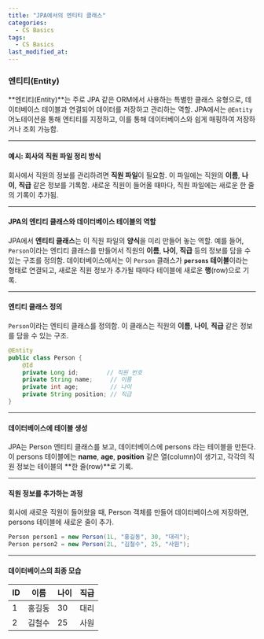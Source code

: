 ```yaml
---
title: "JPA에서의 엔티티 클래스"
categories:
  - CS Basics
tags:
  - CS Basics
last_modified_at: 
---
```


### 엔티티(Entity)
**엔티티(Entity)**는 주로 JPA 같은 ORM에서 사용하는 특별한 클래스 유형으로, 데이터베이스 테이블과 연결되어 데이터를 저장하고 관리하는 역할. JPA에서는 `@Entity` 어노테이션을 통해 엔티티를 지정하고, 이를 통해 데이터베이스와 쉽게 매핑하여 저장하거나 조회 가능함.

---

#### 예시: 회사의 직원 파일 정리 방식
회사에서 직원의 정보를 관리하려면 **직원 파일**이 필요함. 이 파일에는 직원의 **이름**, **나이**, **직급** 같은 정보를 기록함. 새로운 직원이 들어올 때마다, 직원 파일에는 새로운 한 줄의 기록이 추가됨.

---

#### JPA의 엔티티 클래스와 데이터베이스 테이블의 역할
JPA에서 **엔티티 클래스**는 이 직원 파일의 **양식**을 미리 만들어 놓는 역할. 예를 들어, `Person`이라는 엔티티 클래스를 만들어서 직원의 **이름**, **나이**, **직급** 등의 정보를 담을 수 있는 구조를 정의함. 데이터베이스에서는 이 `Person` 클래스가 **`persons` 테이블**이라는 형태로 연결되고, 새로운 직원 정보가 추가될 때마다 테이블에 새로운 **행**(row)으로 기록.

---


#### 엔티티 클래스 정의
`Person`이라는 엔티티 클래스를 정의함. 이 클래스는 직원의 **이름**, **나이**, **직급** 같은 정보를 담을 수 있는 구조.

```java
@Entity
public class Person {
    @Id
    private Long id;        // 직원 번호
    private String name;     // 이름
    private int age;         // 나이
    private String position; // 직급
}
```

---

#### 데이터베이스에 테이블 생성
JPA는 Person 엔티티 클래스를 보고, 데이터베이스에 persons 라는 테이블을 만든다. 이 persons 테이블에는 **name**, **age**, **position** 같은 열(column)이 생기고, 각각의 직원 정보는 테이블의 **한 줄(row)**로 기록.

---

#### 직원 정보를 추가하는 과정
회사에 새로운 직원이 들어왔을 때, Person 객체를 만들어 데이터베이스에 저장하면, persons 테이블에 새로운 줄이 추가.
```java
Person person1 = new Person(1L, "홍길동", 30, "대리");
Person person2 = new Person(2L, "김철수", 25, "사원");
```

---

#### 데이터베이스의 최종 모습

| ID  | 이름   | 나이 | 직급 |
| --- | ------ | ---- | ---- |
| 1   | 홍길동 | 30   | 대리 |
| 2   | 김철수 | 25   | 사원 |
